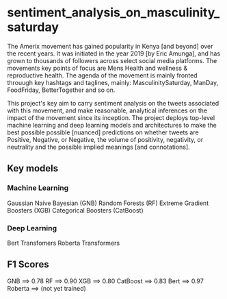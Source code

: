 # sentiment_analysis_on_masculinity_saturday

The Amerix movement has gained popularity in Kenya [and beyond] over the recent years. It was initiated in the year 2019 [by Eric Amunga], and has grown to thousands of 
followers across select social media platforms. The movements key points of focus are Mens Health and wellness & reproductive health. The agenda of the movement is
mainly fronted throuugh key hashtags and taglines, mainly: MasculinitySaturday, ManDay, FoodFriday, BetterTogether and so on. 

This project's key aim to carry sentiment analysis on the tweets associated with this movement, and make reasonable, analytical inferences on the impact of the 
movement since its inception. 
The project deploys top-level machine learning and deep learning models and architectures to make the best possible possible [nuanced] predictions on whether tweets are
Positive, Negative, or Negative, the volume of positivity, negativity, or neutrality and the possible implied meanings [and connotations].

## Key models

### Machine Learning 

Gaussian Naive Bayesian (GNB)
Random Forests (RF)
Extreme Gradient Boosters (XGB)
Categorical Boosters (CatBoost)

### Deep Learning
Bert Transfomers
Roberta Transformers

## F1 Scores
GNB ==> 0.78
RF ==> 0.90
XGB ==> 0.80
CatBoost ==> 0.83
Bert ==> 0.97
Roberta ==> (not yet trained)
